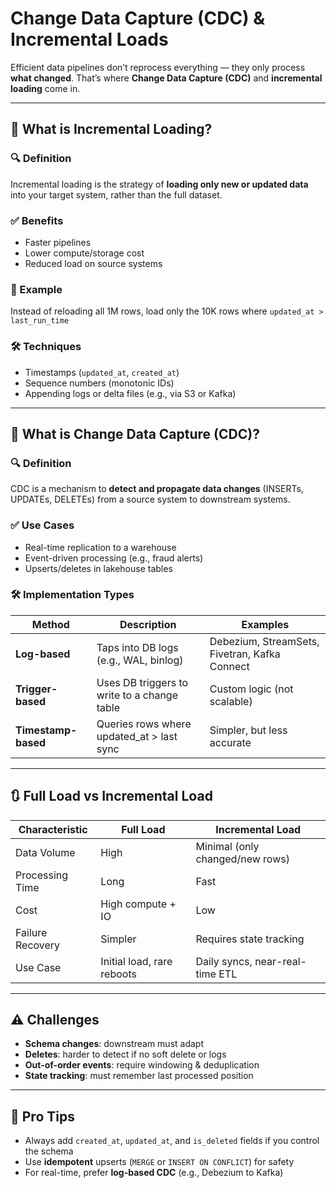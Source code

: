 # Change Data Capture (CDC) & Incremental Loads

Efficient data pipelines don’t reprocess everything — they only process **what changed**. That’s where **Change Data Capture (CDC)** and **incremental loading** come in.

---

## 🔁 What is Incremental Loading?

### 🔍 Definition

Incremental loading is the strategy of **loading only new or updated data** into your target system, rather than the full dataset.

### ✅ Benefits

* Faster pipelines
* Lower compute/storage cost
* Reduced load on source systems

### 📌 Example

Instead of reloading all 1M rows, load only the 10K rows where `updated_at > last_run_time`

### 🛠 Techniques

* Timestamps (`updated_at`, `created_at`)
* Sequence numbers (monotonic IDs)
* Appending logs or delta files (e.g., via S3 or Kafka)

---

## 🔄 What is Change Data Capture (CDC)?

### 🔍 Definition

CDC is a mechanism to **detect and propagate data changes** (INSERTs, UPDATEs, DELETEs) from a source system to downstream systems.

### ✅ Use Cases

* Real-time replication to a warehouse
* Event-driven processing (e.g., fraud alerts)
* Upserts/deletes in lakehouse tables

### 🛠 Implementation Types

| Method              | Description                                 | Examples                                      |
| ------------------- | ------------------------------------------- | --------------------------------------------- |
| **Log-based**       | Taps into DB logs (e.g., WAL, binlog)       | Debezium, StreamSets, Fivetran, Kafka Connect |
| **Trigger-based**   | Uses DB triggers to write to a change table | Custom logic (not scalable)                   |
| **Timestamp-based** | Queries rows where updated\_at > last sync  | Simpler, but less accurate                    |

---

## 🔃 Full Load vs Incremental Load

| Characteristic   | Full Load                  | Incremental Load                |
| ---------------- | -------------------------- | ------------------------------- |
| Data Volume      | High                       | Minimal (only changed/new rows) |
| Processing Time  | Long                       | Fast                            |
| Cost             | High compute + IO          | Low                             |
| Failure Recovery | Simpler                    | Requires state tracking         |
| Use Case         | Initial load, rare reboots | Daily syncs, near-real-time ETL |

---

## ⚠️ Challenges

* **Schema changes**: downstream must adapt
* **Deletes**: harder to detect if no soft delete or logs
* **Out-of-order events**: require windowing & deduplication
* **State tracking**: must remember last processed position

---

## 🧠 Pro Tips

* Always add `created_at`, `updated_at`, and `is_deleted` fields if you control the schema
* Use **idempotent** upserts (`MERGE` or `INSERT ON CONFLICT`) for safety
* For real-time, prefer **log-based CDC** (e.g., Debezium to Kafka)
